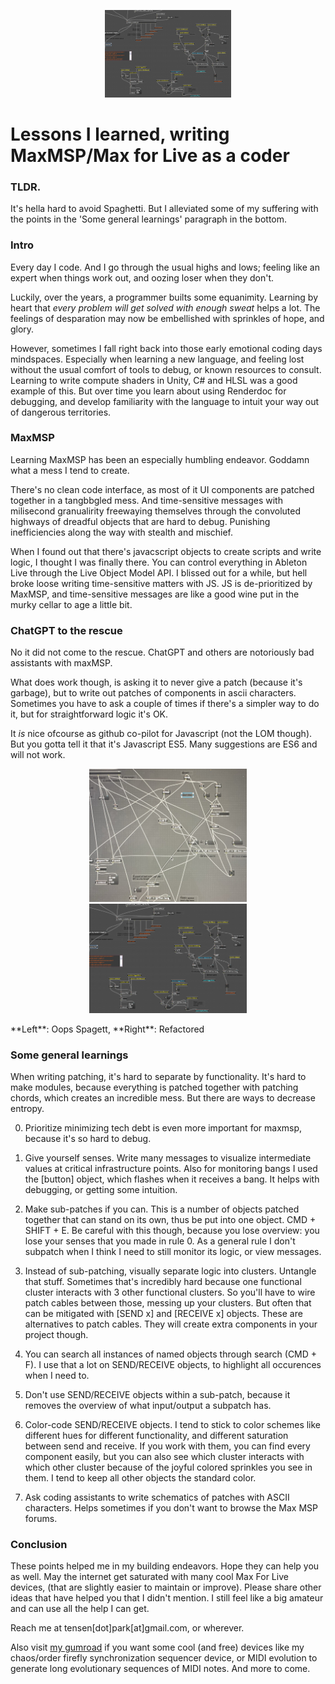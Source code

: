 <p align="center">
<img width= "40%" src="/images/blogHeaders/max4lifeClean.png" alt="ld image">
</p>

# Lessons I learned, writing MaxMSP/Max for Live as a coder
### TLDR.
It's hella hard to avoid Spaghetti. But I alleviated some of my suffering with the points in the 'Some general learnings' paragraph in the bottom.

### Intro
Every day I code. 
And I go through the usual highs and lows; feeling like an expert when things work out, and oozing loser when they don't.

Luckily, over the years, a programmer builts some equanimity. 
Learning by heart that _every problem will get solved with enough sweat_ helps a lot. The feelings of desparation may now be embellished with sprinkles of hope, and glory. 

However, sometimes I fall right back into those early emotional coding days mindspaces. 
Especially when learning a new language, and feeling lost without the usual comfort of tools to debug, or known resources to consult. 
Learning to write compute shaders in Unity, C# and HLSL was a good example of this. But over time you learn about using Renderdoc for debugging, and develop familiarity with the language to intuit your way out of dangerous territories.

### MaxMSP
Learning MaxMSP has been an especially humbling endeavor.
Goddamn what a mess I tend to create.

There's no clean code interface, as most of it UI components are patched together in a tangbbgled mess. And time-sensitive messages with milisecond granualirity freewaying themselves through the convoluted highways of dreadful objects that are hard to debug. Punishing inefficiencies along the way with stealth and mischief.

When I found out that there's javacscript objects to create scripts and write logic, I thought I was finally there. You can control everything in Ableton Live through the Live Object Model API. I blissed out for a while, but hell broke loose writing time-sensitive matters with JS. JS is de-prioritized by MaxMSP, and time-sensitive messages are like a good wine put in the murky cellar to age a little bit.

### ChatGPT to the rescue
No it did not come to the rescue. ChatGPT and others are notoriously bad assistants with maxMSP. 

What does work though, is asking it to never give a patch (because it's garbage), but to write out patches of components in ascii characters. Sometimes you have to ask a couple of times if there's a simpler way to do it, but for straightforward logic it's OK.

It _is_ nice ofcourse as github co-pilot for Javascript (not the LOM though). But you gotta tell it that it's Javascript ES5. Many suggestions are ES6 and will not work.


<p align="center">
<img width= "50%" src="/images/max4lLifeUgly.jpg" alt="information image">
<img width= "50%" src="/images/blogHeaders/max4lifeClean.png" alt="information image">
</p>
**Left**: Oops Spagett, **Right**: Refactored

### Some general learnings
When writing patching, it's hard to separate by functionality. It's hard to make modules, because everything is patched together with patching chords, which creates an incredible mess. But there are ways to decrease entropy. 

0. Prioritize minimizing tech debt is even more important for maxmsp, because it's so hard to debug. 

1. Give yourself senses. Write many messages to visualize intermediate values at critical infrastructure points. Also for monitoring bangs I used the [button] object, which flashes when it receives a bang. It helps with debugging, or getting some intuition. 

2. Make sub-patches if you can. This is a number of objects patched together that can stand on its own, thus be put into one object. CMD + SHIFT + E.  Be careful with this though, because you lose overview: you lose your senses that you made in rule 0. As a general rule I don't subpatch when I think I need to still monitor its logic, or view messages. 

3. Instead of sub-patching, visually separate logic into clusters. Untangle that stuff. Sometimes that's incredibly hard because one functional cluster interacts with 3 other functional clusters. So you'll have to wire patch cables between those, messing up your clusters. But often that can be mitigated with [SEND x] and [RECEIVE x] objects. These are alternatives to patch cables. They will create extra components in your project though. 

4. You can search all instances of named objects through search (CMD + F). I use that a lot on SEND/RECEIVE objects, to highlight all occurences when I need to. 

5. Don't use SEND/RECEIVE objects within a sub-patch, because it removes the overview of what input/output a subpatch has.

6. Color-code SEND/RECEIVE objects. I tend to stick to color schemes like different hues for different functionality, and different saturation between send and receive. If you work with them, you can find every component easily, but you can also see which cluster interacts with which other cluster because of the joyful colored sprinkles you see in them. I tend to keep all other objects the standard color.

7. Ask coding assistants to write schematics of patches with ASCII characters. Helps sometimes if you don't want to browse the Max MSP forums. 

### Conclusion
These points helped me in my building endeavors. Hope they can help you as well. 
May the internet get saturated with many cool Max For Live devices, (that are slightly easier to maintain or improve). 
Please share other ideas that have helped you that I didn't mention. I still feel like a big amateur and can use all the help I can get. 

Reach me at tensen[dot]park[at]gmail.com, or wherever.

Also visit [my gumroad]("https://tensenpark.gumroad.com/") if you want some cool (and free) devices like my chaos/order firefly synchronization sequencer device, or MIDI evolution to generate long evolutionary sequences of MIDI notes. And more to come.
